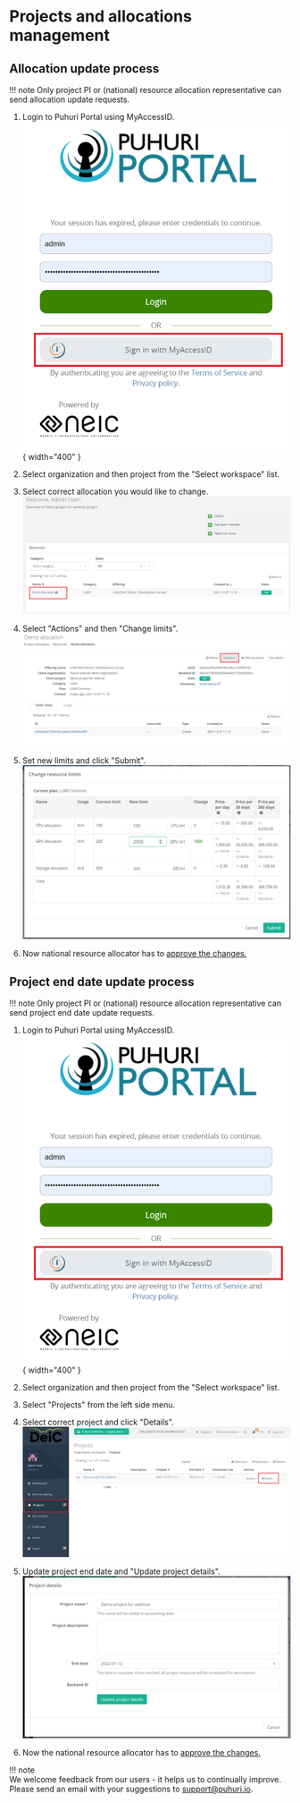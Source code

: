 # Projects and allocations management


## Allocation update process

!!! note
    Only project PI or (national) resource allocation representative can send allocation update requests.

1. Login to Puhuri Portal using MyAccessID.
   ![Login](../../assets/Login.PNG){ width="400" }

2. Select organization and then project from the "Select workspace" list.
3. Select correct allocation you would like to change.
   ![Allocation change](../../assets/Allocation_mod1.PNG)

4. Select "Actions" and then "Change limits".
   ![Allocation limits_change](../../assets/Allocation_mod2.PNG)

5. Set new limits and click "Submit".
   ![Allocation limits_change](../../assets/Limits_change.PNG)

6. Now national resource allocator has to [approve the changes.](https://puhuri.neic.no/puhuri_portal/user_guide_dedicated/project_approval/#approving-project-and-allocation-creation-requests)

## Project end date update process

!!! note
    Only project PI or (national) resource allocation representative can send project end date update requests.

1. Login to Puhuri Portal using MyAccessID.
   ![Login](../../assets/Login.PNG){ width="400" }

2. Select organization and then project from the "Select workspace" list.
3. Select "Projects" from the left side menu.
4. Select correct project and click "Details".
   ![Project details update](../../assets/Projects_details.PNG)

5. Update project end date and "Update project details".
   ![Project details update](../../assets/project_data_update.PNG)

6. Now the national resource allocator has to [approve the changes.](https://puhuri.neic.no/puhuri_portal/user_guide_dedicated/project_approval/#approving-project-and-allocation-update-requests)

!!! note    
    We welcome feedback from our users - it helps us to continually improve. Please send an email with your suggestions to [support@puhuri.io](mailto:support@puhuri.io).

